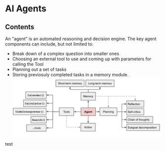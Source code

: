 # AI Agents

## Contents

An "agent" is an automated reasoning and decision engine. The key agent components can include, but not limited to:
- Break down of a complex question into smaller ones
- Choosing an external tool to use and coming up with parameters for calling the Tool
- Planning out a set of tasks
- Storing previosuly completed tasks in a memory module. 
![alt text](figs/image.png)

test